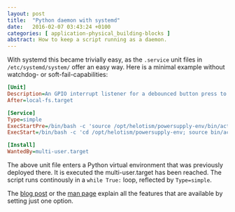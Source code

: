 ```yaml
---
layout: post
title:  "Python daemon with systemd"
date:   2016-02-07 03:43:24 +0100
categories: [ application-physical_building-blocks ]
abstract: How to keep a script running as a daemon.
---
```



With systemd this became trivially easy, as the `.service` unit files in `/etc/systemd/system/` offer an easy way. Here is a minimal example without watchdog- or soft-fail-capabilities:

```INI
[Unit]
Description=An GPIO interrupt listener for a debounced button press to trigger an action.
After=local-fs.target

[Service]
Type=simple
ExecStartPre=/bin/bash -c 'source /opt/helotism/powersupply-env/bin/activate;'
ExecStart=/bin/bash -c 'cd /opt/helotism/powersupply-env; source bin/activate; python ./mraa_interrupt.py'

[Install]
WantedBy=multi-user.target
```

The above unit file enters a Python virtual environment that was previously deployed there. It is executed the multi-user.target has been reached. The script runs continously in a `while True:` loop, reflected by `Type=simple`.

The [blog post](http://0pointer.de/blog/projects/systemd-for-admins-3.html) or the [man page](https://www.freedesktop.org/software/systemd/man/systemd.service.html) explain all the features that are available by setting just one option.

